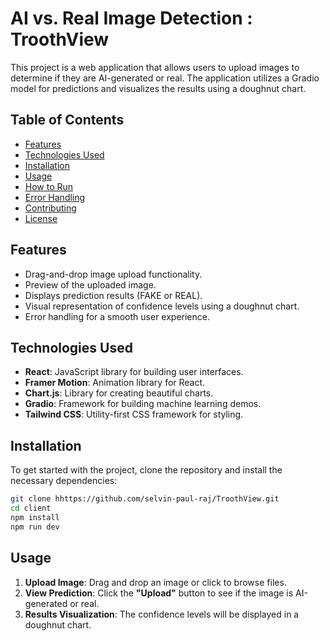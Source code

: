 # AI vs. Real Image Detection : TroothView

This project is a web application that allows users to upload images to determine if they are AI-generated or real. The application utilizes a Gradio model for predictions and visualizes the results using a doughnut chart.

## Table of Contents

- [Features](#features)
- [Technologies Used](#technologies-used)
- [Installation](#installation)
- [Usage](#usage)
- [How to Run](#how-to-run)
- [Error Handling](#error-handling)
- [Contributing](#contributing)
- [License](#license)

## Features

- Drag-and-drop image upload functionality.
- Preview of the uploaded image.
- Displays prediction results (FAKE or REAL).
- Visual representation of confidence levels using a doughnut chart.
- Error handling for a smooth user experience.

## Technologies Used

- **React**: JavaScript library for building user interfaces.
- **Framer Motion**: Animation library for React.
- **Chart.js**: Library for creating beautiful charts.
- **Gradio**: Framework for building machine learning demos.
- **Tailwind CSS**: Utility-first CSS framework for styling.

## Installation

To get started with the project, clone the repository and install the necessary dependencies:

```bash
git clone hhttps://github.com/selvin-paul-raj/TroothView.git
cd client
npm install
npm run dev
```
## Usage

1. **Upload Image**: Drag and drop an image or click to browse files.
2. **View Prediction**: Click the **"Upload"** button to see if the image is AI-generated or real.
3. **Results Visualization**: The confidence levels will be displayed in a doughnut chart.


